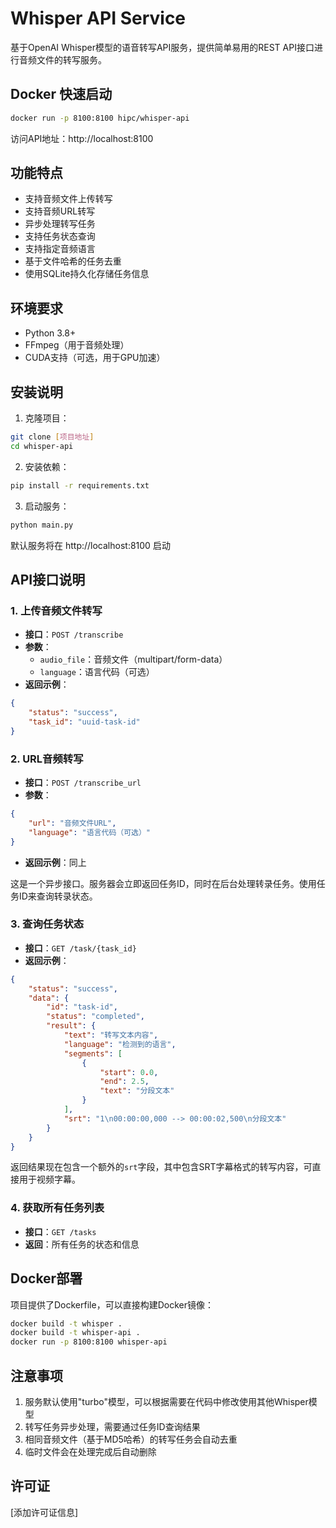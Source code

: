 # Whisper API Service

基于OpenAI Whisper模型的语音转写API服务，提供简单易用的REST API接口进行音频文件的转写服务。

## Docker 快速启动

```bash
docker run -p 8100:8100 hipc/whisper-api
```

访问API地址：http://localhost:8100

## 功能特点

- 支持音频文件上传转写
- 支持音频URL转写
- 异步处理转写任务
- 支持任务状态查询
- 支持指定音频语言
- 基于文件哈希的任务去重
- 使用SQLite持久化存储任务信息

## 环境要求

- Python 3.8+
- FFmpeg（用于音频处理）
- CUDA支持（可选，用于GPU加速）

## 安装说明

1. 克隆项目：
```bash
git clone [项目地址]
cd whisper-api
```

2. 安装依赖：
```bash
pip install -r requirements.txt
```

3. 启动服务：
```bash
python main.py
```

默认服务将在 http://localhost:8100 启动

## API接口说明

### 1. 上传音频文件转写
- **接口**：`POST /transcribe`
- **参数**：
  - `audio_file`：音频文件（multipart/form-data）
  - `language`：语言代码（可选）
- **返回示例**：
```json
{
    "status": "success",
    "task_id": "uuid-task-id"
}
```

### 2. URL音频转写
- **接口**：`POST /transcribe_url`
- **参数**：
```json
{
    "url": "音频文件URL",
    "language": "语言代码（可选）"
}
```
- **返回示例**：同上

这是一个异步接口。服务器会立即返回任务ID，同时在后台处理转录任务。使用任务ID来查询转录状态。

### 3. 查询任务状态
- **接口**：`GET /task/{task_id}`
- **返回示例**：
```json
{
    "status": "success",
    "data": {
        "id": "task-id",
        "status": "completed",
        "result": {
            "text": "转写文本内容",
            "language": "检测到的语言",
            "segments": [
                {
                    "start": 0.0,
                    "end": 2.5,
                    "text": "分段文本"
                }
            ],
            "srt": "1\n00:00:00,000 --> 00:00:02,500\n分段文本"
        }
    }
}
```

返回结果现在包含一个额外的`srt`字段，其中包含SRT字幕格式的转写内容，可直接用于视频字幕。

### 4. 获取所有任务列表
- **接口**：`GET /tasks`
- **返回**：所有任务的状态和信息

## Docker部署

项目提供了Dockerfile，可以直接构建Docker镜像：

```bash
docker build -t whisper . 
docker build -t whisper-api .
docker run -p 8100:8100 whisper-api
```

## 注意事项

1. 服务默认使用"turbo"模型，可以根据需要在代码中修改使用其他Whisper模型
2. 转写任务异步处理，需要通过任务ID查询结果
3. 相同音频文件（基于MD5哈希）的转写任务会自动去重
4. 临时文件会在处理完成后自动删除

## 许可证

[添加许可证信息]
